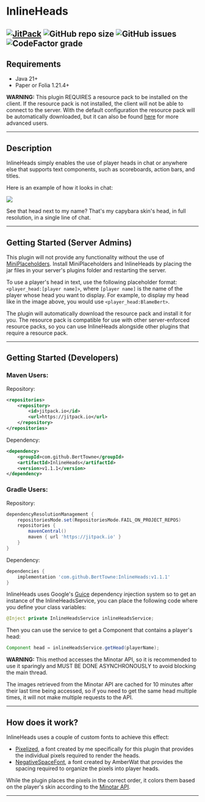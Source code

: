 # InlineHeads

[![JitPack](https://jitpack.io/v/BertTowne/InlineHeads.svg)](https://jitpack.io/#BertTowne/InlineHeads)
![GitHub repo size](https://img.shields.io/github/repo-size/BertTowne/InlineHeads)
![GitHub issues](https://img.shields.io/github/issues-raw/BertTowne/InlineHeads)
![CodeFactor grade](https://img.shields.io/codefactor/grade/github/BertTowne/InlineHeads)
---
## Requirements
- Java 21+
- Paper or Folia 1.21.4+

**WARNING:** This plugin REQUIRES a resource pack to be installed on the client. If the resource pack is not installed, the client will not be able to connect to the server. With the default configuration the resource pack will be automatically downloaded, but it can also be found [here](https://github.com/BertTowne/Pixelized) for more advanced users.

---

## Description

InlineHeads simply enables the use of player heads in chat or anywhere else that supports text components, such as scoreboards, action bars, and titles.

Here is an example of how it looks in chat:

![](https://i.gyazo.com/2d4a9e4fc810b5d4991e42a72a1fed78.png)

See that head next to my name? That's my capybara skin's head, in full resolution, in a single line of chat.

---

## Getting Started (Server Admins)

This plugin will not provide any functionality without the use of [MiniPlaceholders](https://modrinth.com/plugin/miniplaceholders). Install MiniPlaceholders and InlineHeads by placing the jar files in your server's plugins folder and restarting the server.

To use a player's head in text, use the following placeholder format: `<player_head:[player name]>`,
where `[player name]` is the name of the player whose head you want to display. For example, to display my head like in the image above, you would use `<player_head:BlameBert>`.

The plugin will automatically download the resource pack and install it for you.
The resource pack is compatible for use with other server-enforced resource packs, so you can use InlineHeads alongside other plugins that require a resource pack.

---

## Getting Started (Developers)

### Maven Users:
Repository:
```xml
<repositories>
    <repository>
        <id>jitpack.io</id>
        <url>https://jitpack.io</url>
    </repository>
</repositories>
```

Dependency:
```xml
<dependency>
    <groupId>com.github.BertTowne</groupId>
    <artifactId>InlineHeads</artifactId>
    <version>v1.1.1</version>
</dependency>
```

### Gradle Users:
Repository:
```groovy
dependencyResolutionManagement {
    repositoriesMode.set(RepositoriesMode.FAIL_ON_PROJECT_REPOS)
    repositories {
        mavenCentral()
        maven { url 'https://jitpack.io' }
    }
}
```

Dependency:
```groovy
dependencies {
    implementation 'com.github.BertTowne:InlineHeads:v1.1.1'
}
```

InlineHeads uses Google's [Guice](https://github.com/google/guice) dependency injection system so to get an instance of the InlineHeadsService, you can place the following code where you define your class variables:
```java
@Inject private InlineHeadsService inlineHeadsService;
```

Then you can use the service to get a Component that contains a player's head:
```java
Component head = inlineHeadsService.getHead(playerName);
```
**WARNING:** This method accesses the Minotar API, so it is recommended to use it sparingly and MUST BE DONE ASYNCHRONOUSLY to avoid blocking the main thread.

The images retrieved from the Minotar API are cached for 10 minutes after their last time being accessed, so if you need to get the same head multiple times, it will not make multiple requests to the API.

---

## How does it work?

InlineHeads uses a couple of custom fonts to achieve this effect:
- [Pixelized](https://github.com/BertTowne/Pixelized), a font created by me specifically for this plugin that provides the individual pixels required to render the heads.
- [NegativeSpaceFont](https://github.com/AmberWat/NegativeSpaceFont), a font created by AmberWat that provides the spacing required to organize the pixels into player heads.

While the plugin places the pixels in the correct order, it colors them based on the player's skin according to the [Minotar API](https://minotar.net/).

---
